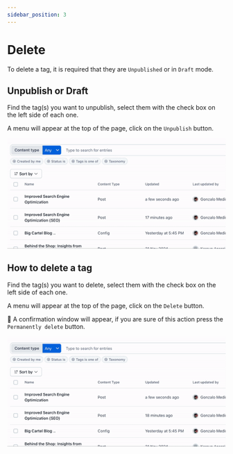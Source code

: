 ```yaml
---
sidebar_position: 3
---
```


# Delete

To delete a tag, it is required that they are `Unpublished` or in `Draft` mode.

## Unpublish or Draft

Find the tag(s) you want to unpublish, select them with the check box on the left side of each one.

A menu will appear at the top of the page, click on the `Unpublish` button.

![Unpublish Tag](/img/screen2.gif)

## How to delete a tag

Find the tag(s) you want to delete, select them with the check box on the left side of each one.

A menu will appear at the top of the page, click on the `Delete` button.

🚨 A confirmation window will appear, if you are sure of this action press the `Permanently delete` button.

![Delete Tag](/img/screen3.gif)

